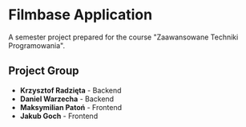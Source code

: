 # Filmbase Application

A semester project prepared for the course "Zaawansowane Techniki Programowania".

## Project Group
- **Krzysztof Radzięta** - Backend 
- **Daniel Warzecha**    - Backend
- **Maksymilian Patoń**  - Frontend
- **Jakub Goch**         - Frontend

